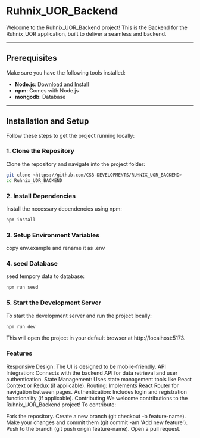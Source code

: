
# Ruhnix_UOR_Backend

Welcome to the Ruhnix_UOR_Backend project! This is the Backend for the Ruhnix_UOR application, built to deliver a seamless and backend.

---

## Prerequisites

Make sure you have the following tools installed:

- **Node.js**: [Download and Install](https://nodejs.org/)
- **npm**: Comes with Node.js
- **mongodb**: Database

---

## Installation and Setup

Follow these steps to get the project running locally:

### 1. Clone the Repository  
Clone the repository and navigate into the project folder:
```bash
git clone <https://github.com/CSB-DEVELOPMENTS/RUHNIX_UOR_BACKEND>
cd Ruhnix_UOR_BACKEND
```

### 2. Install Dependencies
Install the necessary dependencies using npm:

```bash
npm install
```
### 3. Setup Environment Variables
copy env.example and rename it as .env

### 4. seed Database
seed tempory data to database:

```bash
npm run seed
```

### 5. Start the Development Server
To start the development server and run the project locally:

```bash
npm run dev
```
This will open the project in your default browser at http://localhost:5173.

### Features
Responsive Design: The UI is designed to be mobile-friendly.
API Integration: Connects with the backend API for data retrieval and user authentication.
State Management: Uses state management tools like React Context or Redux (if applicable).
Routing: Implements React Router for navigation between pages.
Authentication: Includes login and registration functionality (if applicable).
Contributing
We welcome contributions to the Ruhnix_UOR_Backend project! To contribute:

Fork the repository.
Create a new branch (git checkout -b feature-name).
Make your changes and commit them (git commit -am 'Add new feature').
Push to the branch (git push origin feature-name).
Open a pull request.